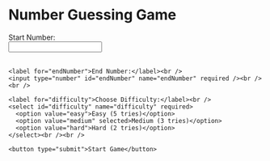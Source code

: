 <!DOCTYPE html>
<html lang="en">
<head>
  <meta charset="UTF-8" />
  <title>Number Guessing Game Form</title>
</head>
<body>
  <h1>Number Guessing Game</h1>
  <form>
    <label for="startNumber">Start Number:</label><br />
    <input type="number" id="startNumber" name="startNumber" required /><br /><br />

    <label for="endNumber">End Number:</label><br />
    <input type="number" id="endNumber" name="endNumber" required /><br /><br />

    <label for="difficulty">Choose Difficulty:</label><br />
    <select id="difficulty" name="difficulty" required>
      <option value="easy">Easy (5 tries)</option>
      <option value="medium" selected>Medium (3 tries)</option>
      <option value="hard">Hard (2 tries)</option>
    </select><br /><br />

    <button type="submit">Start Game</button>
  </form>
</body>
</html>
